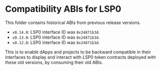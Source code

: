 # Compatibility ABIs for LSP0

This folder contains historical ABIs from previous release versions.

- `v0.14.0`: LSP0 interface ID was `0x24871b3d`.
- `v0.13.0`: LSP0 interface ID was `0x24871b3d`.
- `v0.12.0`: LSP0 interface ID was `0x24871b3d`.

This is to enable dApps and projects to be backward compatible in their interfaces to display and interact with LSP0 token contracts deployed with these old versions, by consuming their old ABIs.
